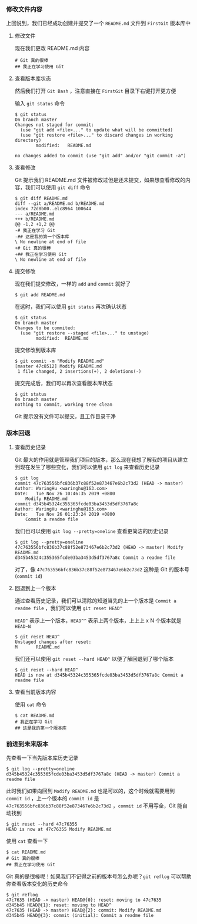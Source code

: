 ### 修改文件内容

上回说到，我们已经成功创建并提交了一个 `README.md` 文件到 `FirstGit` 版本库中

1. 修改文件

   现在我们更改 README.md 内容

	```
	# Git 真的很棒
	## 我正在学习使用 Git
	```

2. 查看版本库状态
	
	然后我们打开 `Git Bash` ，注意直接在 `FirstGit` 目录下右键打开更方便

	输入 `git status` 命令
	
	```
	$ git status
	On branch master
	Changes not staged for commit:
	  (use "git add <file>..." to update what will be committed)
      (use "git restore <file>..." to discard changes in working directory)
			modified:   README.md
			
	no changes added to commit (use "git add" and/or "git commit -a")
	```

3. 查看修改

	Git 提示我们 README.md 文件被修改过但是还未提交，如果想查看修改的内容，我们可以使用 ` git diff ` 命令
	
	```
	$ git diff README.md
	diff --git a/README.md b/README.md
	index 72d8b00..elc8964 100644
	--- a/README.md
	+++ b/README.md
	@@ -1,2 +1,2 @@
	-# 我正在学习 Git
	-## 这是我的第一个版本库
	\ No newline at end of file
	+# Git 真的很棒
	+## 我正在学习使用 Git
   \ No newline at end of file
	```

4. 提交修改

	现在我们提交修改，一样的 `add` and `commit` 就好了
	
	```
	$ git add README.md
	```
	
	在这时，我们可以使用 `git status` 再次确认状态
	
	```
	$ git status
	On branch master
	Changes to be commited:
	  (use "git restore --staged <file>..." to unstage)
	        modified:  README.md
	```
	
	提交修改到版本库
	
	```
	$ git commit -m "Modify README.md"
	[master 47c8512] Modify README.md
	 1 file changed, 2 insertions(+), 2 deletions(-)
	```
	
	提交完成后，我们可以再次查看版本库状态
	
	```
	$ git status
	On branch master
	nothing to commit, working tree clean
	```
	
	Git 提示没有文件可以提交，且工作目录干净

### 版本回退

1. 查看历史记录

	Git 最大的作用就是管理我们项目的版本，那么现在我想了解我的项目从建立到现在发生了哪些变化，我们可以使用 `git log` 来查看历史记录

	```
	$ git log
	commit 47c763556bfc836b37c88f52e873467e6b2c73d2 (HEAD -> master)
	Author: WaringHu <waringhu@163.com>
	Date:   Tue Nov 26 10:46:35 2019 +0800
	    Modify README.md
	commit d345b45324c355365fcde03ba3453d5df3767a8c
	Author: WaringHu <waringhu@163.com>
	Date:   Tue Nov 26 01:23:24 2019 +0800
	    Commit a readme file
	```

	我们也可以使用 `git log --pretty=oneline` 查看更简洁的历史记录

	```
	$ git log --pretty=oneline
	47c763556bfc836b37c88f52e873467e6b2c73d2 (HEAD -> master) Modify README.md
	d345b45324c355365fcde03ba3453d5df3767a8c Commit a readme file
	```

	对了，像 `47c763556bfc836b37c88f52e873467e6b2c73d2` 这种是 Git 的版本号 (`commit id`)
	
2. 回退到上一个版本

   通过查看历史记录，我们可以清除的知道当先的上一个版本是 `Commit a readme file` ，我们可以使用 `git reset HEAD^` 

   `HEAD^` 表示上一个版本，`HEAD^^` 表示上两个版本，上上上 x N 个版本就是 `HEAD~N`

   ```
   $ git reset HEAD^
   Unstaged changes after reset:
   M       README.md
   ```

   我们还可以使用 `git reset --hard HEAD^` 以便了解回退到了哪个版本

   ```
   $ git reset --hard HEAD^
   HEAD is now at d345b45324c355365fcde03ba3453d5df3767a8c Commit a readme file
   ```

3. 查看当前版本内容

   使用 `cat` 命令

   ```
   $ cat README.md
   # 我正在学习 Git
   ## 这是我的第一个版本库
   ```

### 前进到未来版本

先查看一下当先版本库历史记录

```
$ git log --pretty=oneline
d345b45324c355365fcde03ba3453d5df3767a8c (HEAD -> master) Commit a readme file
```

此时我们如果向回到 `Modify README.md` 也是可以的，这个时候就需要用到 `commit id` ，上一个版本的 `commit id` 是 `47c763556bfc836b37c88f52e873467e6b2c73d2` ，`commit id` 不用写全，Git 能自动找到

```
$ git reset --hard 47c76355
HEAD is now at 47c76355 Modify README.md
```

使用 `cat` 查看一下

```
$ cat README.md
# Git 真的很棒
## 我正在学习使用 Git
```

Git 真的是很棒呢！如果我们不记得之前的版本号怎么办呢？`git reflog` 可以帮助你查看版本变化的历史命令

```
$ git reflog
47c7635 (HEAD -> master) HEAD@{0}: reset: moving to 47c7635
d345b45 HEAD@{1}: reset: moving to HEAD^
47c7635 (HEAD -> master) HEAD@{2}: commit: Modify README.md
d345b45 HEAD@{3}: commit (initial): Commit a readme file
```

